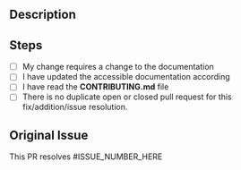 ## Description

<!--
Describe your changes in detail
-->

## Steps

- [ ] My change requires a change to the documentation
- [ ] I have updated the accessible documentation according
- [ ] I have read the **CONTRIBUTING.md** file
- [ ] There is no duplicate open or closed pull request for this fix/addition/issue resolution.

## Original Issue

This PR resolves #ISSUE_NUMBER_HERE

<!--
Example:
This PR resolves #22
-->

<!--
Thank you for your contribution to verpi!
-->
